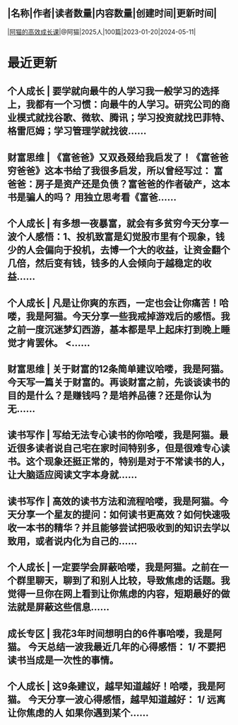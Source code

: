 |名称|作者|读者数量|内容数量|创建时间|更新时间|
---
|[阿猫的高效成长课](https://xiaobot.net/p/readcat?refer=0b133df9-27dc-423b-8101-639049001c13)|@阿猫|2025人|100篇|2023-01-20|2024-05-11|

# 最近更新
## 个人成长 | 要学就向最牛的人学习我一般学习的选择上，我都有一个习惯：向最牛的人学习。研究公司的商业模式就找谷歌、微软、腾讯；学习投资就找巴菲特、格雷厄姆；学习管理学就找彼......
## 财富思维 | 《富爸爸》又双叒叕给我启发了！《富爸爸穷爸爸》这本书给了我很多启发，所以曾经写过： 富爸爸：房子是资产还是负债？富爸爸的作者破产，这本书是骗人的吗？ 用独立思考看《富爸......
## 个人成长 | 有多想一夜暴富，就会有多贫穷今天分享一波个人感悟：1、投机致富是幻觉股市里有个现象，钱少的人会偏向于投机，去博一个大的收益，让资金翻个几倍，然后变有钱，钱多的人会倾向于越稳定的收益......
## 个人成长 | 凡是让你爽的东西，一定也会让你痛苦！哈喽，我是阿猫。今天分享一些我戒掉游戏后的感悟。我之前一度沉迷梦幻西游，基本都是早上起床打到晚上睡觉才肯罢休。 <......
## 财富思维 | 关于财富的12条简单建议哈喽，我是阿猫。今天写一篇关于财富的。再谈财富之前，先谈谈读书的目的是什么？是赚钱吗？是培养品德？还是你认为无......
## 读书写作 | 写给无法专心读书的你哈喽，我是阿猫。最近很多读者说自己宅在家时间特别多，但是很难专心读书。这个现象还挺正常的，特别是对于不常读书的人，让大脑适应阅读文字本身就......
## 读书写作 | 高效的读书方法和流程哈喽，我是阿猫。今天分享一个星友的提问：如何读书更高效？如何快速吸收一本书的精华？并且能够尝试把吸收到的知识去学以致用，或者说内化为自己的......
## 个人成长 | 一定要学会屏蔽哈喽，我是阿猫。之前在一个群里聊天，聊到了和别人比较，导致焦虑的话题。我觉得一旦你在网上看到让你焦虑的内容，短期最好的做法就是屏蔽这些信息......
## 成长专区 | 我花3年时间想明白的6件事哈喽，我是阿猫。 今天总结一波我最近几年的心得感悟： 1/ 不要把读书当成是一次性的事情。
## 个人成长 | 这9条建议，越早知道越好！哈喽，我是阿猫。 今天分享一波心得感悟，越早知道越好： 1/ 远离让你焦虑的人 如果你遇到某个......

